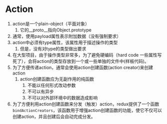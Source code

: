 # Action

1. action是一个plain-object（平面对象）
   1. 它的__proto__指向Object.prototype
2. 通常，使用payload属性表示附加数据（没有强制要求）
3. action中必须有type属性，该属性用于描述操作的类型
   1. 但是，没有对type的类型做出要求
4. 在大型项目，由于操作类型非常多，为了避免硬编码（hard code 一些属性写死了），会将action的类型存放到一个或一些单独的文件中(样板代码)。
5. 为了方便传递action，通常会使用action创建函数(action creator)来创建action
   1. action创建函数应为无副作用的纯函数
      1. 不能以任何形式改动参数
      2. 不可以有异步
      3. 不可以对外部环境中的数据造成影响
6. 为了方便利用action创建函数来分发（触发）action，redux提供了一个函数```bindActionCreators```，该函数用于增强action创建函数的功能，使它不仅可以创建action，并且创建后会自动完成分发。